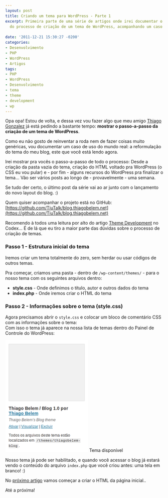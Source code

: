 ```yaml
---
layout: post
title: Criando um tema para WordPress - Parte 1
excerpt: Primeira parte de uma série de artigos onde irei documentar o passo-a-passo
  do processo de criação de um tema de WordPress, acompanhando um caso do mundo real.

date: '2011-12-21 15:30:27 -0200'
categories:
- Desenvolvimento
- PHP
- WordPress
- Artigos
tags:
- PHP
- WordPress
- Desenvolvimento
- tema
- theme
- development
- wp
---
```

Opa opa! Estou de volta, e dessa vez vou fazer algo que meu amigo [Thiago Gonzalez](http://thiagogonzalez.com/) já está pedindo a bastante tempo: <strong>mostrar o passo-a-passo da criação de um tema de WordPress</strong>.

Como eu não gosto de reinventar a roda nem de fazer coisas muito genéricas, vou documentar um caso de uso do mundo real: a reformulação do tema do meu blog, este que você está lendo agora.

Irei mostrar pra vocês o passo-a-passo de todo o processo: Desde a criação da pasta vazia do tema, criação do HTML voltado pra WordPress (o CSS eu vou pular) e - por fim - alguns recursos do WordPress pra finalizar o tema... Vão ser vários posts ao longo de - provavelmente - uma semana.

Se tudo der certo, o último post da série vai ao ar junto com o lançamento do novo layout do blog. :)

Quem quiser acompanhar o projeto está no GitHub: [https://github.com/TiuTalk/blog.thiagobelem.net](https://github.com/TiuTalk/blog.thiagobelem.net)

Recomendo à todos uma leitura por alto do artigo [Theme Development](http://codex.wordpress.org/Theme_Development) no Codex... É de lá que eu tiro a maior parte das dúvidas sobre o processo de criação de temas.

<h3>Passo 1 - Estrutura inicial do tema</h3>
Iremos criar um tema totalmente do zero, sem herdar ou usar códigos de outros temas.

Pra começar, criamos uma pasta - dentro de <code>/wp-content/themes/</code> - para o nosso tema com os seguintes arquivos dentro:

<ul>
<li><strong>style.css</strong> - Onde definimos o título, autor e outros dados do tema</li>
<li><strong>index.php</strong> - Onde iremos criar o HTML do tema</li>
</ul>
<h3>Passo 2 - Informações sobre o tema (style.css)</h3>
Agora precisamos abrir o <code>style.css</code> e colocar um bloco de comentário CSS com as informações sobre o tema:

<div data-gist-id="1506849" data-gist-show-loading="false"></div>
Com isso o tema já aparece na nossa lista de temas dentro do Painel de Controle do WordPress:

<img class="size-full wp-image-1896" title="tema-style" src="/assets/uploads/2011/12/tema-style.png" alt="" width="264" height="356" /> Tema disponível

Nosso tema já pode ser habilitado, e quando você acessar o blog já estará vendo o conteúdo do arquivo <code>index.php</code> que você criou antes: uma tela em branco! :)

No [próximo artigo](/criando-um-tema-para-wordpress-parte-2) vamos começar a criar o HTML da página inicial..

Até a próxima!

